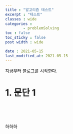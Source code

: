 ```yaml
---
title : "알고리즘 테스트"
excerpt : "테스트"
classes : wide
categories : 
        - problemSolving
toc : false
toc_sticky : false
post width : wide

date : 2021-05-15
last_modified_at: 2021-05-15
---
```


지금부터 블로그를 시작한다.

# 1. 문단 1

<p>&nbsp;</p>
<p>&nbsp;</p>
<script src="https://gist.github.com/Daesun-Yoo/ff8a3ba99cf4bb585ac5887b21c98511.js"></script>

하하하